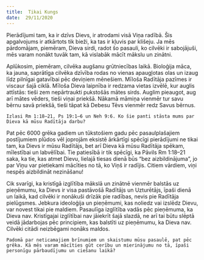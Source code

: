 ```yaml
---
title:  Tikai Kungs
date:  29/11/2020
---
```


Pierādījumi tam, ka ir dzīvs Dievs, ir atrodami visā Viņa radībā. Šis apgalvojums ir atkārtots tik bieži, ka tas ir kļuvis par klišeju. Ja mēs pārdomājam, piemēram, Dieva sirdi, radot šo pasauli, ko cilvēki ir sabojājuši, mēs varam nonākt tuvāk tam, kā vislabāk mācīt mākslu un zinātni.

Aplūkosim, piemēram, cilvēka augšanu grūtniecības laikā. Bioloģija māca, ka jauna, saprātīga cilvēka dzīvība rodas no vienas apaugļotas olas un izaug līdz pilnīgai gatavībai pēc deviņiem mēnešiem. Mīloša Radītāja pazīmes ir viscaur šajā ciklā. Mīloša Dieva laipnība ir redzama vietas izvēlē, kur auglis attīstās: tieši zem nepārtraukti pukstošās mātes sirds. Auglim pieaugot, aug arī mātes vēders, tieši viņai priekšā. Nākamā māmiņa vienmēr tur savu bērnu savā priekšā, tieši tāpat kā Debesu Tēvs vienmēr redz Savus bērnus.

`Izlasi Rm 1:18–21, Ps 19:1–6 un Neh 9:6. Ko šie panti stāsta mums par Dieva kā mūsu Radītāja darbu?`

Pat pēc 6000 grēka gadiem un tūkstošiem gadu pēc pasaulplašajiem postījumiem plūdos vēl joprojām eksistē ārkārtīgi spēcīgi pierādījumi ne tikai tam, ka Dievs ir mūsu Radītājs, bet arī Dieva kā mūsu Radītāja spēkam, mīlestībai un labvēlībai. Tie patiesībā ir tik spēcīgi, ka Pāvils Rm 1:18–21 saka, ka tie, kas atmet Dievu, lielajā tiesas dienā būs “bez aizbildinājuma”, jo par Viņu var pietiekami mācīties no tā, ko Viņš ir radījis. Citiem vārdiem, viņi nespēs aizbildināt nezināšanu!

Cik svarīgi, ka kristīgā izglītība mākslā un zinātnē vienmēr balstās uz pieņēmumu, ka Dievs ir visa pastāvošā Radītājs un Uzturētājs, īpaši dienā un laikā, kad cilvēki ir nonākuši drīzāk pie radības, nevis pie Radītāja pielūgsmes. Jebkura ideoloģija un pieņēmumi, kas noliedz vai izslēdz Dievu, var novest tikai pie maldiem. Pasaulīga izglītība vadās pēc pieņēmuma, ka Dieva nav. Kristīgajai izglītībai nav jāiekrīt šajā slazdā, ne arī tai būtu slēptā veidā jādarbojas pēc principiem, kas balstīti uz pieņēmumu, ka Dieva nav. Cilvēki citādi neizbēgami nonāks maldos.

`Padomā par neticamajiem brīnumiem un skaistumu mūsu pasaulē, pat pēc grēka. Kā mēs varam mācīties gūt cerību un mierinājumu no tā, īpaši personīgu pārbaudījumu un ciešanu laikā?`